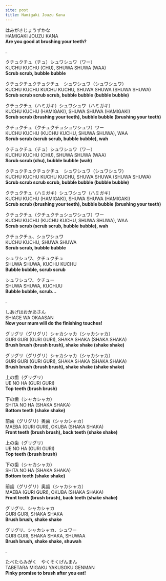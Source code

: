 ```yaml
---
site: post
title: Hamigaki Jouzu Kana
---
```


はみがきじょうずかな  
HAMIGAKI JOUZU KANA  
**Are you good at brushing your teeth?**

.  
  
クチュクチュ（チュ）シュワシュワ（ワー）  
KUCHU KUCHU (CHU), SHUWA SHUWA (WAA)  
**Scrub scrub, bubble bubble**

クチュクチュクチュクチュ　シュワシュワ（シュワシュワ）  
KUCHU KUCHU KUCHU KUCHU, SHUWA SHUWA (SHUWA SHUWA)  
**Scrub scrub scrub scrub, bubble bubble (bubble bubble)**

クチュクチュ（ハミガキ）シュワシュワ（ハミガキ）  
KUCHU KUCHU (HAMIGAKI), SHUWA SHUWA (HAMIGAKI)  
**Scrub scrub (brushing your teeth), bubble bubble (brushing your teeth)**

クチュクチュ（クチュクチュシュワシュワ）ワー  
KUCHU KUCHU (KUCHU KUCHU, SHUWA SHUWA), WAA  
**Scrub scrub (scrub scrub, bubble bubble), wah**

クチュクチュ（チュ）シュワシュワ（ワー）  
KUCHU KUCHU (CHU), SHUWA SHUWA (WAA)  
**Scrub scrub (chu), bubble bubble (wah)**

クチュクチュクチュクチュ　シュワシュワ（シュワシュワ）  
KUCHU KUCHU KUCHU KUCHU, SHUWA SHUWA (SHUWA SHUWA)  
**Scrub scrub scrub scrub, bubble bubble (bubble bubble)**

クチュクチュ（ハミガキ）シュワシュワ（ハミガキ）  
KUCHU KUCHU (HAMIGAKI), SHUWA SHUWA (HAMIGAKI)  
**Scrub scrub (brushing your teeth), bubble bubble (brushing your teeth)**

クチュクチュ（クチュクチュシュワシュワ）ワー  
KUCHU KUCHU (KUCHU KUCHU, SHUWA SHUWA), WAA  
**Scrub scrub (scrub scrub, bubble bubble), wah**

クチュクチュ、シュワシュワ  
KUCHU KUCHU, SHUWA SHUWA  
**Scrub scrub, bubble bubble**

シュワシュワ、クチュクチュ  
SHUWA SHUWA, KUCHU KUCHU  
**Bubble bubble, scrub scrub**

シュワシュワ、クチュー  
SHUWA SHUWA, KUCHUU  
**Bubble bubble, scrub...**

.  
  
しあげはおかあさん  
SHIAGE WA OKAASAN  
**Now your mum will do the finishing touches!**

グリグリ（グリグリ）シャカシャカ（シャカシャカ）  
GURI GURI (GURI GURI), SHAKA SHAKA (SHAKA SHAKA)  
**Brush brush (brush brush), shake shake (shake shake)**

グリグリ（グリグリ）シャカシャカ（シャカシャカ）  
GURI GURI (GURI GURI), SHAKA SHAKA (SHAKA SHAKA)  
**Brush brush (brush brush), shake shake (shake shake)**

上の歯（グリグリ）  
UE NO HA (GURI GURI)  
**Top teeth (brush brush)**

下の歯（シャカシャカ）  
SHITA NO HA (SHAKA SHAKA)  
**Bottom teeth (shake shake)**

前歯（グリグリ）奥歯（シャカシャカ）  
MAEBA (GURI GURI), OKUBA (SHAKA SHAKA)  
**Front teeth (brush brush), back teeth (shake shake)**

上の歯（グリグリ）  
UE NO HA (GURI GURI)  
**Top teeth (brush brush)**

下の歯（シャカシャカ）  
SHITA NO HA (SHAKA SHAKA)  
**Bottom teeth (shake shake)**

前歯（グリグリ）奥歯（シャカシャカ）  
MAEBA (GURI GURI), OKUBA (SHAKA SHAKA)  
**Front teeth (brush brush), back teeth (shake shake)**

グリグリ、シャカシャカ  
GURI GURI, SHAKA SHAKA  
**Brush brush, shake shake**

グリグリ、シャカシャカ、シュワー  
GURI GURI, SHAKA SHAKA, SHUWAA  
**Brush brush, shake shake, shuwah**

.  
  
たべたらみがく　やくそくげんまん  
TABETARA MIGAKU YAKUSOKU GENMAN  
**Pinky promise to brush after you eat!**

